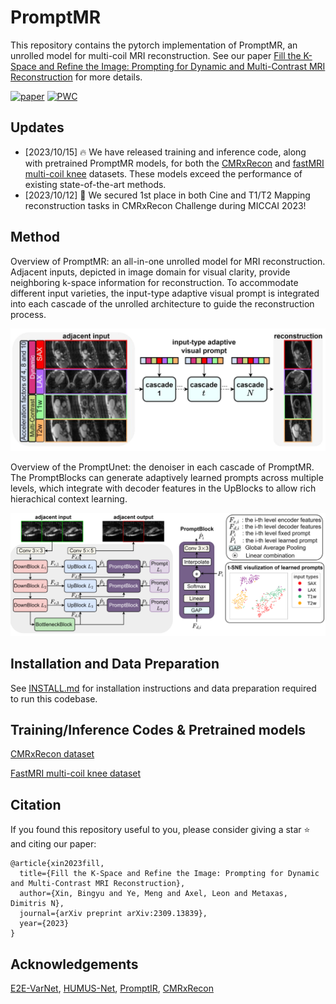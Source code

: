 # PromptMR

This repository contains the pytorch implementation of PromptMR, an unrolled model for multi-coil MRI reconstruction. See our paper [Fill the K-Space and Refine the Image: Prompting for Dynamic and Multi-Contrast MRI
Reconstruction](https://arxiv.org/abs/2309.13839) for more details.

[![paper](https://img.shields.io/badge/arXiv-Paper-<COLOR>.svg)](https://arxiv.org/abs/2309.13839)
[![PWC](https://img.shields.io/endpoint.svg?url=https://paperswithcode.com/badge/fill-the-k-space-and-refine-the-image/mri-reconstruction-on-fastmri-knee-val-8x)](https://paperswithcode.com/sota/mri-reconstruction-on-fastmri-knee-val-8x?p=fill-the-k-space-and-refine-the-image)


## Updates
- [2023/10/15] 🔥 We have released training and inference code, along with pretrained PromptMR models, for both the [CMRxRecon](./promptmr_examples/cmrxrecon/README.md) and [fastMRI multi-coil knee](./promptmr_examples/fastmri/README.md) datasets. These models exceed the performance of existing state-of-the-art methods.
- [2023/10/12] 🥇 We secured 1st place in both Cine and T1/T2 Mapping reconstruction tasks in CMRxRecon Challenge during MICCAI 2023!

## Method

Overview of PromptMR: an all-in-one unrolled model for MRI reconstruction. Adjacent inputs, depicted in image domain for visual clarity, provide neighboring k-space information for reconstruction. To accommodate different input varieties, the input-type adaptive visual prompt is integrated into each cascade of the unrolled architecture to guide the reconstruction process.

![PromptMR](assets/promptmr-poster.png)


Overview of the PromptUnet: the denoiser in each cascade of PromptMR. The PromptBlocks can generate adaptively learned prompts across multiple levels, which integrate with decoder features in the UpBlocks to allow rich hierachical context learning.

![PromptUnet](assets/promptunet-poster.png)

## Installation and Data Preparation

See [INSTALL.md](INSTALL.md) for installation instructions and data preparation required to run this codebase.

## Training/Inference Codes & Pretrained models

[CMRxRecon dataset](promptmr_examples/cmrxrecon/README.md)

[FastMRI multi-coil knee dataset](promptmr_examples/fastmri/README.md)

<!-- ## Quantitative Results
Quantitative results on CMRxRecon dataset. 

![CmrxRecon](assets/cmrxrecon_quantitative.png)

Quantitative results on fastMRI multi-coil knee dataset. 

![fastMRI](assets/fastmri_quantitative-poster.png)

## Qualitative Results

![Alt text](assets/lax_2ch.png)

![Alt text](assets/appendix_more.png) -->




## Citation
If you found this repository useful to you, please consider giving a star ⭐️ and citing our paper:
```
@article{xin2023fill,
  title={Fill the K-Space and Refine the Image: Prompting for Dynamic and Multi-Contrast MRI Reconstruction},
  author={Xin, Bingyu and Ye, Meng and Axel, Leon and Metaxas, Dimitris N},
  journal={arXiv preprint arXiv:2309.13839},
  year={2023}
}
```

## Acknowledgements
[E2E-VarNet](https://github.com/facebookresearch/fastMRI), [HUMUS-Net](https://github.com/z-fabian/HUMUS-Net), [PromptIR](https://github.com/va1shn9v/PromptIR), [CMRxRecon](https://github.com/CmrxRecon/CMRxRecon)

